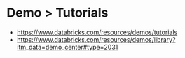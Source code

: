 # Demo > Tutorials

- https://www.databricks.com/resources/demos/tutorials
- https://www.databricks.com/resources/demos/library?itm_data=demo_center#type=2031
